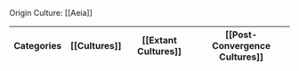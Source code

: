 Origin Culture: [[Aeia]]

| Categories | [[Cultures]] | [[Extant Cultures]] | [[Post-Convergence Cultures]] |
| ---------- | ------------ | ------------------- | ----------------------------- |